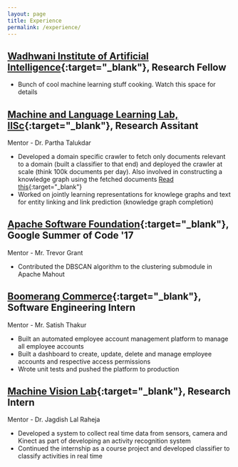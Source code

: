 ```yaml
---
layout: page
title: Experience
permalink: /experience/
---
```


## [Wadhwani Institute of Artificial Intelligence]{:target="_blank"}, Research Fellow
- Bunch of cool machine learning stuff cooking. Watch this space for details 

## [Machine and Language Learning Lab, IISc]{:target="_blank"}, Research Assitant
Mentor - Dr. Partha Talukdar

- Developed a domain specific crawler to fetch only documents relevant to a domain (built a classifier to that end) and deployed the crawler at scale (think 100k documents per day). Also involved in constructing a knowledge graph using the fetched documents [Read this]{:target="_blank"}
- Worked on jointly learning representations for knowlege graphs and text for entity linking and link prediction (knowledge graph completion)

## [Apache Software Foundation]{:target="_blank"}, Google Summer of Code '17
Mentor - Mr. Trevor Grant

- Contributed the DBSCAN algorithm to the clustering submodule in Apache Mahout

## [Boomerang Commerce]{:target="_blank"}, Software Engineering Intern
Mentor - Mr. Satish Thakur

- Built an automated employee account management platform to manage all employee accounts
- Built a dashboard to create, update, delete and manage employee accounts and respective access permissions
- Wrote unit tests and pushed the platform to production

## [Machine Vision Lab]{:target="_blank"}, Research Intern
Mentor - Dr. Jagdish Lal Raheja

- Developed a system to collect real time data from sensors, camera and Kinect as part of developing an activity recognition system
- Continued the internship as a course project and developed classifier to classify activities in real time

[Read this]: http://talukdar.net/papers/NELL_aaai15.pdf
[Wadhwani Institute of Artificial Intelligence]: https://www.wadhwaniai.org
[Boomerang Commerce]: https://www.boomerangcommerce.com/
[Machine and Language Learning Lab, IISc]: https://malllabiisc.github.io/
[Apache Software Foundation]: https://www.apache.org/
[Machine Vision Lab]: http://www.ceeri.res.in/profiles/j-l-raheja/
